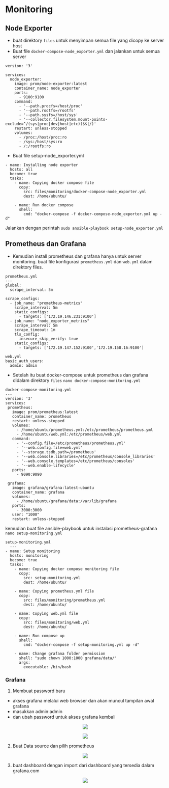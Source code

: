# Monitoring

## Node Exporter

- buat direktory `files` untuk menyimpan semua file yang dicopy ke server host
- Buat file `docker-compose-node_exporter.yml` dan jalankan untuk semua server
```
version: '3'

services:
  node_exporter:
    image: prom/node-exporter:latest
    container_name: node_exporter
    ports:
      - 9100:9100
    command:
      - '--path.procfs=/host/proc'
      - '--path.rootfs=/rootfs'
      - '--path.sysfs=/host/sys'
      - '--collector.filesystem.mount-points-exclude=^/(sys|proc|dev|host|etc)($$|/)'
    restart: unless-stopped
    volumes:
      - /proc:/host/proc:ro
      - /sys:/host/sys:ro
      - /:/rootfs:ro    
```
- Buat file setup-node_exporter.yml
```
- name: Installing node exporter
  hosts: all
  become: true
  tasks:
    - name: Copying docker compose file
      copy:
        src: files/monitoring/docker-compose-node_exporter.yml
        dest: /home/ubuntu/

    - name: Run docker compose
      shell:
        cmd: "docker-compose -f docker-compose-node_exporter.yml up -d"
```
Jalankan dengan perintah `sudo ansible-playbook setup-node_exporter.yml`


## Prometheus dan Grafana

- Kemudian install prometheus dan grafana hanya untuk server monitoring. 
buat file konfigurasi `prometheus.yml` dan `web.yml` dalam direktory files.

```
prometheus.yml
---
global:
  scrape_interval: 5m

scrape_configs:
  - job_name: "prometheus-metrics"
    scrape_interval: 5m
    static_configs:
      - targets: ['172.19.146.231:9100']
  - job_name: "node_exporter_metrics"
    scrape_interval: 5m
    scrape_timeout: 1m
    tls_config:
      insecure_skip_verify: true
    static_configs:
      - targets: ['172.19.147.152:9100','172.19.158.16:9100']
```
```
web.yml
basic_auth_users:
  admin: admin
```
- Setelah itu buat docker-compose untuk prometheus dan grafana didalam direktory `files` `nano docker-compose-monitoring.yml`
 ```
docker-compose-monitoring.yml
 ---
version: '3'
services:
  prometheus:
    image: prom/prometheus:latest
    container_name: prometheus
    restart: unless-stopped   
    volumes:
      - /home/ubuntu/prometheus.yml:/etc/prometheus/prometheus.yml
      - /home/ubuntu/web.yml:/etc/prometheus/web.yml
    command:
      - '--config.file=/etc/prometheus/prometheus.yml'
      - '--web.config.file=web.yml'
      - '--storage.tsdb.path=/prometheus'
      - '--web.console.libraries=/etc/prometheus/console_libraries'   
      - '--web.console.templates=/etc/prometheus/consoles'
      - '--web.enable-lifecycle'
    ports:
      - 9090:9090

  grafana:
    image: grafana/grafana:latest-ubuntu
    container_name: grafana
    volumes:
      - /home/ubuntu/grafana/data:/var/lib/grafana
    ports:
      - 3000:3000
    user: "1000"
    restart: unless-stopped
```

kemudian buat file ansible-playbook untuk instalasi prometheus-grafana `nano setup-monitoring.yml`
```
setup-monitoring.yml
  ---
- name: Setup monitoring
  hosts: monitoring
  become: true
  tasks:
    - name: Copying docker compose monitoring file
      copy:
        src: setup-monitoring.yml
        dest: /home/ubuntu/

    - name: Copying prometheus.yml file
      copy:
        src: files/monitoring/prometheus.yml
        dest: /home/ubuntu/
    
    - name: Copying web.yml file
      copy:
        src: files/monitoring/web.yml
        dest: /home/ubuntu/

    - name: Run compose up 
      shell:
        cmd: "docker-compose -f setup-monitoring.yml up -d"

    - name: Change grafana folder permission
      shell: "sudo chown 1000:1000 grafana/data/"
      args:
        executable: /bin/bash   
```

### Grafana
1. Membuat password baru
  - akses grafana melalui web browser dan akan muncul tampilan awal grafana
  - masukkan admin:admin
  - dan ubah password untuk akses grafana kembali 
<p align="center">
    <img src="assets\grafana1.jpg" />
</p>
<p align="center">
    <img src="assets\grafana2.jpg" />
</p>

2. Buat Data source dan pilih prometheus
<p align="center">
    <img src="assets\datasourceprometheus.jpg" />
</p>

3. buat dashboard dengan import dari dashboard yang tersedia dalam grafana.com
<p align="center">
    <img src="assets\grafanadashboard.jpg" />
</p>